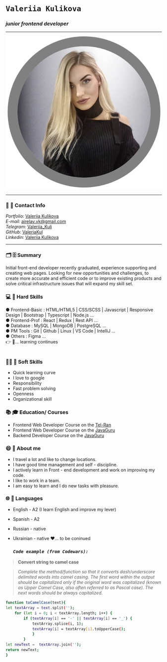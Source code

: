# `Valeriia Kulikova`

### _junior frontend developer_

---
![MyPhoto](./media/img.jpeg)

---

### **📧 📲 Contact Info**

_Portfolio:_ [Valeriia Kulikova](https://valeriakul.github.io/portfolio/) <br />
_E-mail:_ airelav.vk@gmail.com <br />
_Telegram:_ [Valeriia_Kuli](https://t.me/Valeriia_Kuli) <br />
_GitHub:_ [ValeriaKul](https://github.com/ValeriaKul) <br />
_Linkedin:_ [Valeriia Kulikova](https://www.linkedin.com/in/valeriiakulikova/)

---

### **🗂 🗄 Summary**

<div align="left">  
Initial front-end developer recently graduated, experience supporting and creating web pages. Looking for new opportunities and challenges, to create more accurate and efficient code or to improve existing products and solve critical infrastructure issues that will expand my skill set.
</div>

### **💻 🔭 Hard Skills**

● Frontend-Basic : HTML/HTML5 | CSS/SCSS | Javascript | Responsive Design | Bootstrap | Typescript | Node.js ... <br/>
● Frontend-Prof : React | Redux | Rest API ...<br/>
● Database : MySQL | MongoDB | PostgreSQL ... <br/>
● PM Tools : Git | Github | Linux | VS Code | IntelliJ ... <br/>
● Others : Figma ...<br/>
👉 📖... learning continues<br/><br/>

### **🙋‍♂️ 🤝 Soft Skills**

- Quick learning curve<br/>
- I love to google<br/>
- Responsibility<br/>
- Fast problem solving<br/>
- Openness<br/>
- Organizational skill<br/>

### **📚 🎓 Education/ Courses**

- Frontend Web Developer Course on the [Tel-Ran](https://tel-ran.de)
- Frontend Web Developer Course on the [JavaGuru](https://javaguru.lv/) 
- Backend Developer Course on the [JavaGuru](https://javaguru.lv/) 

### **😄 💬 About me**

- I travel a lot and like to change locations.
- I have good time management and self - discipline.
- I actively learn in Front - end development and work on improving my code.
- I like to work in a team.
- I am easy to learn and I do new tasks with pleasure.

### **🌐 🌱 Languages**

- English - A2 (I learn English and improve my lever)
- Spanish - A2
- Russian - native
- Ukrainian - native
  ❤️... to be coninued<br/>

  ### *`Code example (from Codewars):`* 

>**Convert string to camel case**

>_Complete the method/function so that it converts dash/underscore delimited words into camel casing. The first word within the output should be capitalized only if the original word was capitalized (known as Upper Camel Case, also often referred to as Pascal case). The next words should be always capitalized._

```sh
function toCamelCase(text){
let textArray = text.split('');
    for (let i = 0; i < textArray.length; i++) {
        if (textArray[i] == '-' || textArray[i] == '_') {
            textArray.splice(i, 1);
            textArray[i] = textArray[i].toUpperCase();
            }  
        }   
let newText =  textArray.join('');
return newText;
}
```